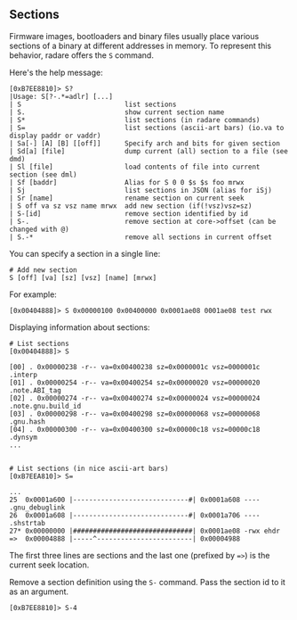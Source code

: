 ## Sections

Firmware images, bootloaders and binary files usually place various sections of a binary at different addresses in memory. To represent this behavior, radare offers the `S` command.

Here's the help message:

    [0xB7EE8810]> S?
    |Usage: S[?-.*=adlr] [...]
    | S                          list sections
    | S.                         show current section name
    | S*                         list sections (in radare commands)
    | S=                         list sections (ascii-art bars) (io.va to display paddr or vaddr)
    | Sa[-] [A] [B] [[off]]      Specify arch and bits for given section
    | Sd[a] [file]               dump current (all) section to a file (see dmd)
    | Sl [file]                  load contents of file into current section (see dml)
    | Sf [baddr]                 Alias for S 0 0 $s $s foo mrwx
    | Sj                         list sections in JSON (alias for iSj)
    | Sr [name]                  rename section on current seek
    | S off va sz vsz name mrwx  add new section (if(!vsz)vsz=sz)
    | S-[id]                     remove section identified by id
    | S-.                        remove section at core->offset (can be changed with @)
    | S.-*                       remove all sections in current offset

You can specify a section in a single line:

    # Add new section
    S [off] [va] [sz] [vsz] [name] [mrwx]

For example:

    [0x00404888]> S 0x00000100 0x00400000 0x0001ae08 0001ae08 test rwx

Displaying information about sections:

    # List sections
    [0x00404888]> S

    [00] . 0x00000238 -r-- va=0x00400238 sz=0x0000001c vsz=0000001c .interp
    [01] . 0x00000254 -r-- va=0x00400254 sz=0x00000020 vsz=00000020 .note.ABI_tag
    [02] . 0x00000274 -r-- va=0x00400274 sz=0x00000024 vsz=00000024 .note.gnu.build_id
    [03] . 0x00000298 -r-- va=0x00400298 sz=0x00000068 vsz=00000068 .gnu.hash
    [04] . 0x00000300 -r-- va=0x00400300 sz=0x00000c18 vsz=00000c18 .dynsym
    ...


    # List sections (in nice ascii-art bars)
    [0xB7EEA810]> S=

    ...
    25  0x0001a600 |-----------------------------#| 0x0001a608 ---- .gnu_debuglink
    26  0x0001a608 |-----------------------------#| 0x0001a706 ---- .shstrtab
    27* 0x00000000 |##############################| 0x0001ae08 -rwx ehdr
    =>  0x00004888 |-----^------------------------| 0x00004988


The first three lines are sections and the last one (prefixed by `=>`) is the current seek location.

Remove a section definition using the `S-` command. Pass the section id to it as an argument.

    [0xB7EE8810]> S-4
